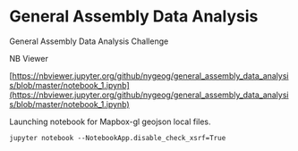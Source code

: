 # General Assembly Data Analysis

General Assembly Data Analysis Challenge 

NB Viewer

[https://nbviewer.jupyter.org/github/nygeog/general_assembly_data_analysis/blob/master/notebook_1.ipynb](https://nbviewer.jupyter.org/github/nygeog/general_assembly_data_analysis/blob/master/notebook_1.ipynb)


Launching notebook for Mapbox-gl geojson local files. 

`jupyter notebook --NotebookApp.disable_check_xsrf=True`

